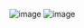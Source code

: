 ![image](https://github.com/user-attachments/assets/2826acbb-4b37-483b-98ed-0545dee55ed8)
![image](https://github.com/user-attachments/assets/0944f21f-1b34-4671-8f43-3affe34b5a66)
